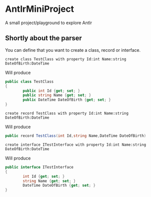 # AntlrMiniProject
A small project/playground to explore Antlr

## Shortly about the parser

You can define that you want to create a class, record or interface.

`create class TestClass with property Id:int Name:string DateOfBirth:DateTime`

Will produce 

```csharp
public class TestClass
{
        public int Id {get; set; }
        public string Name {get; set; }
        public DateTime DateOfBirth {get; set; }
}
```

`create record TestClass with property Id:int Name:string DateOfBirth:DateTime`

Will produce

```csharp
public record TestClass(int Id,string Name,DateTime DateOfBirth)
```

`create interface ITestInterface with property Id:int Name:string DateOfBirth:DateTime`

Will produce

```csharp
public interface ITestInterface
{
        int Id {get; set; }
        string Name {get; set; }
        DateTime DateOfBirth {get; set; }
}
```
